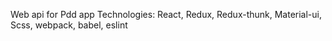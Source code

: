 Web api for Pdd app
Technologies: React, Redux, Redux-thunk, Material-ui, Scss, webpack, babel, eslint